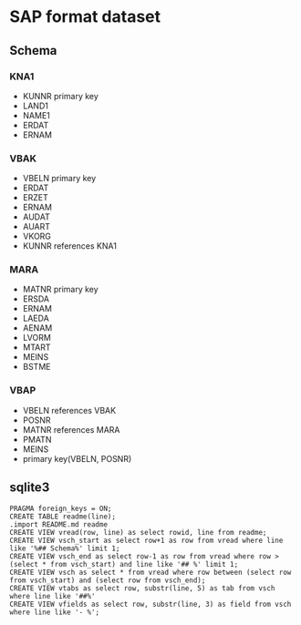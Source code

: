 # SAP format dataset
## Schema
### KNA1
- KUNNR primary key
- LAND1
- NAME1
- ERDAT
- ERNAM
### VBAK
- VBELN primary key
- ERDAT
- ERZET
- ERNAM
- AUDAT
- AUART
- VKORG
- KUNNR references KNA1
### MARA
- MATNR primary key
- ERSDA
- ERNAM
- LAEDA
- AENAM
- LVORM
- MTART
- MEINS
- BSTME
### VBAP
- VBELN references VBAK
- POSNR
- MATNR references MARA
- PMATN
- MEINS
- primary key(VBELN, POSNR)
## sqlite3
    PRAGMA foreign_keys = ON;
    CREATE TABLE readme(line);
    .import README.md readme
    CREATE VIEW vread(row, line) as select rowid, line from readme;
    CREATE VIEW vsch_start as select row+1 as row from vread where line like '%## Schema%' limit 1;
    CREATE VIEW vsch_end as select row-1 as row from vread where row > (select * from vsch_start) and line like '## %' limit 1;
    CREATE VIEW vsch as select * from vread where row between (select row from vsch_start) and (select row from vsch_end);
    CREATE VIEW vtabs as select row, substr(line, 5) as tab from vsch where line like '##%'
    CREATE VIEW vfields as select row, substr(line, 3) as field from vsch where line like '- %';
